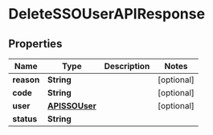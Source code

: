 

# DeleteSSOUserAPIResponse


## Properties

| Name | Type | Description | Notes |
|------------ | ------------- | ------------- | -------------|
|**reason** | **String** |  |  [optional] |
|**code** | **String** |  |  [optional] |
|**user** | [**APISSOUser**](APISSOUser.md) |  |  [optional] |
|**status** | **String** |  |  |



